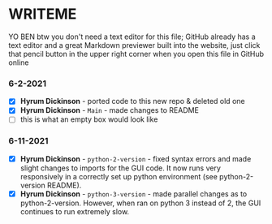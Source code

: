 # WRITEME
YO BEN btw you don't need a text editor for this file; GitHub already has a text editor and a great Markdown previewer built into the website,
just click that pencil button in the upper right corner when you open this file in GitHub online

### 6-2-2021
- [X] **Hyrum Dickinson** - ported code to this new repo & deleted old one
- [X] **Hyrum Dickinson** - `Main` - made changes to README
- [ ] this is what an empty box would look like

### 6-11-2021
- [X] **Hyrum Dickinson** - `python-2-version` - fixed syntax errors and made slight changes to imports for the GUI code. It now runs very responsively in a correctly set up python environment (see python-2-version README). 
- [X] **Hyrum Dickinson** - `python-3-version` - made parallel changes as to python-2-version. However, when ran on python 3 instead of 2, the GUI continues to run extremely slow. 
